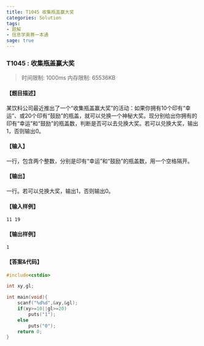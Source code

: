 ```yaml
---
title: T1045 收集瓶盖赢大奖
categories: Solution
tags:
- 题解
- 信息学奥赛一本通
sage: true
---
```


### T1045 : 收集瓶盖赢大奖

> 时间限制: $1000 \text{ms}$ 内存限制: $65536 \text{KB}$

<!-- more -->

#### 【题目描述】

某饮料公司最近推出了一个“收集瓶盖赢大奖”的活动：如果你拥有$10$个印有“幸运”、或$20$个印有“鼓励”的瓶盖，就可以兑换一个神秘大奖。现分别给出你拥有的印有“幸运”和“鼓励”的瓶盖数，判断是否可以去兑换大奖。若可以兑换大奖，输出$1$，否则输出$0$。

#### 【输入】

一行，包含两个整数，分别是印有“幸运”和“鼓励”的瓶盖数，用一个空格隔开。

#### 【输出】

一行。若可以兑换大奖，输出$1$，否则输出$0$。

#### 【输入样例】

```
11 19
```

#### 【输出样例】

```
1
```

#### 【答案&代码】

```cpp
#include<cstdio>

int xy,gl;

int main(void){
    scanf("%d%d",&xy,&gl);
    if(xy>=10||gl>=20)
        puts("1");
    else
        puts("0");
    return 0;
}
```
